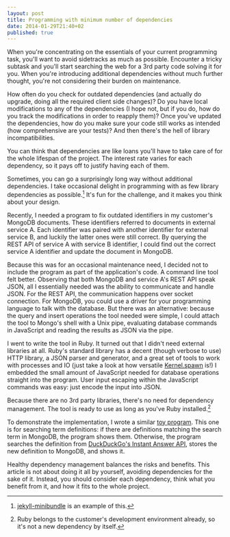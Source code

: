```yaml
---
layout: post
title: Programming with minimum number of dependencies
date: 2014-01-29T21:40+02
published: true
---
```


When you're concentrating on the essentials of your current programming task, you'll want to avoid sidetracks as much as possible. Encounter a tricky subtask and you'll start searching the web for a 3rd party code solving it for you. When you're introducing additional dependencies without much further thought, you're not considering their burden on maintenance.

How often do you check for outdated dependencies (and actually do upgrade, doing all the required client side changes)? Do you have local modifications to any of the dependencies (I hope not, but if you do, how do you track the modifications in order to reapply them)? Once you've updated the dependencies, how do you make sure your code still works as intended (how comprehensive are your tests)? And then there's the hell of library incompatibilities.

You can think that dependencies are like loans you'll have to take care of for the whole lifespan of the project. The interest rate varies for each dependency, so it pays off to justify having each of them.

Sometimes, you can go a surprisingly long way without additional dependencies. I take occasional delight in programming with as few library dependencies as possible.[^1] It's fun for the challenge, and it makes you think about your design.

Recently, I needed a program to fix outdated identifiers in my customer's MongoDB documents. These identifiers referred to documents in external service A. Each identifier was paired with another identifier for external service B, and luckily the latter ones were still correct. By querying the REST API of service A with service B identifier, I could find out the correct service A identifier and update the document in MongoDB.

Because this was for an occasional maintenance need, I decided not to include the program as part of the application's code. A command line tool felt better. Observing that both MongoDB and service A's REST API speak JSON, all I essentially needed was the ability to communicate and handle JSON. For the REST API, the communication happens over socket connection. For MongoDB, you could use a driver for your programming language to talk with the database. But there was an alternative: because the query and insert operations the tool needed were simple, I could attach the tool to Mongo's shell with a Unix pipe, evaluating database commands in JavaScript and reading the results as JSON via the pipe.

I went to write the tool in Ruby. It turned out that I didn't need external libraries at all. Ruby's standard library has a decent (though verbose to use) HTTP library, a JSON parser and generator, and a great set of tools to work with processes and IO (just take a look at how versatile [Kernel.spawn](https://ruby-doc.org/core-2.1.0/Kernel.html#method-i-spawn) is!) I embedded the small amount of JavaScript needed for database operations straight into the program. User input escaping within the JavaScript commands was easy: just encode the input into JSON.

Because there are no 3rd party libraries, there's no need for dependency management. The tool is ready to use as long as you've Ruby installed.[^2]

To demonstrate the implementation, I wrote a similar [toy program](https://gist.github.com/tkareine/8693458). This one is for searching term definitions: if there are definitions matching the search term in MongoDB, the program shows them. Otherwise, the program searches the definition from [DuckDuckGo's Instant Answer API](https://duckduckgo.com/api), stores the new definition to MongoDB, and shows it.

Healthy dependency management balances the risks and benefits. This article is not about doing it all by yourself, avoiding dependencies for the sake of it. Instead, you should consider each dependency, think what you benefit from it, and how it fits to the whole project.

[^1]: [jekyll-minibundle](https://github.com/tkareine/jekyll-minibundle) is an example of this.

[^2]: Ruby belongs to the customer's development environment already, so it's not a new dependency by itself.
